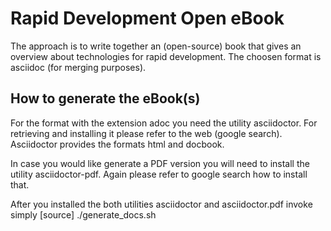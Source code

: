 # Rapid Development Open eBook
The approach is to write together an (open-source) book that gives an overview about technologies for rapid development. The choosen format is asciidoc (for merging purposes).

## How to generate the eBook(s)
For the format with the extension adoc you need the utility asciidoctor. For retrieving and installing it please refer to the web (google search). Asciidoctor provides the formats html and docbook.

In case you would like generate a PDF version you will need to install the utility asciidoctor-pdf. Again please refer to google search how to install that.

After you installed the both utilities asciidoctor and asciidoctor.pdf invoke simply
[source]
./generate_docs.sh
